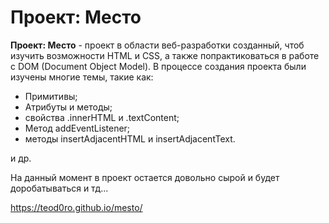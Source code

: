 # Проект: Место

**Проект: Место** - проект в области веб-разработки созданный, чтоб изучить возможности HTML и CSS, а также попрактиковаться в работе с DOM (Document Object Model). В процессе создания проекта были изучены многие темы, такие как:
* Примитивы;
* Атрибуты и методы;
* свойства .innerHTML и .textContent;
* Метод addEventListener;
* методы insertAdjacentHTML и insertAdjacentText.

и др.

На данный момент в проект остается довольно сырой и будет доробатываться и тд...

https://teod0ro.github.io/mesto/
